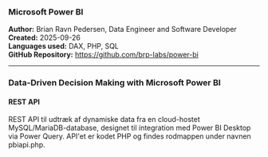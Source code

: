 <h3>Microsoft Power BI</h3>

<b>Author:</b> Brian Ravn Pedersen, Data Engineer and Software Developer<br/>
<b>Created:</b> 2025-09-26<br/>
<b>Languages used:</b> DAX, PHP, SQL<br/>
<b>GitHub Repository:</b> https://github.com/brp-labs/power-bi<br/>

<hr/>

<h3>Data-Driven Decision Making with Microsoft Power BI</h3>

<h4>REST API</h4>
REST API til udtræk af dynamiske data fra en cloud-hostet MySQL/MariaDB-database, designet til integration med Power BI Desktop via Power Query.
API'et er kodet PHP og findes rodmappen under navnen pbiapi.php.
